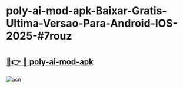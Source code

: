 # poly-ai-mod-apk-Baixar-Gratis-Ultima-Versao-Para-Android-IOS-2025-#7rouz

# <h2><a href="https://ainizakaria.my?title=poly-ai-mod-apk&ref=25M">🔗👉 🔴 poly-ai-mod-apk</a></h2>

[![acn](https://github.com/user-attachments/assets/0f9c940e-d8b0-45ae-aac7-cd30a18b3e1c)](https://ainizakaria.my?title=poly-ai-mod-apk&ref=25M)

